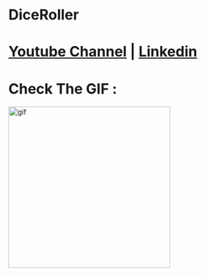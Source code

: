 # DiceRoller
# [Youtube Channel](https://www.youtube.com/channel/UCrT5u-1_J1ogG4l0TKhj21g) | [Linkedin](https://www.linkedin.com/in/noureddin-sameer-45760a236/)
# Check The GIF :
<p><img align="left" alt="gif" src="https://user-images.githubusercontent.com/106562134/212573489-5c3c2a5b-700b-4f3c-a642-10d47e4a0232.gif" width "500" height="320" /></p>



